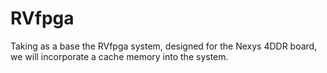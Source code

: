 # RVfpga
Taking as a base the RVfpga system, designed for the Nexys 4DDR board, we will incorporate a cache memory into the system.
